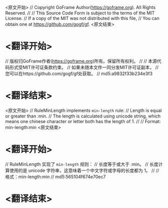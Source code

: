 
<原文开始>
// Copyright GoFrame Author(https://goframe.org). All Rights Reserved.
//
// This Source Code Form is subject to the terms of the MIT License.
// If a copy of the MIT was not distributed with this file,
// You can obtain one at https://github.com/gogf/gf.
<原文结束>

# <翻译开始>
// 版权归GoFrame作者(https://goframe.org)所有。保留所有权利。
//
// 本源代码形式受MIT许可证条款约束。
// 如果未随本文件一同分发MIT许可证副本，
// 您可以在https://github.com/gogf/gf处获取。
// md5:a9832f33b234e3f3
# <翻译结束>


<原文开始>
// RuleMinLength implements `min-length` rule:
// Length is equal or greater than :min.
// The length is calculated using unicode string, which means one chinese character or letter both has the length of 1.
//
// Format: min-length:min
<原文结束>

# <翻译开始>
// RuleMinLength 实现了 `min-length` 规则：
// 长度等于或大于 :min。
// 长度计算使用的是 unicode 字符串，这意味着一个中文字符或字母的长度都为 1。
//
// 格式：min-length:min
// md5:565104f674e70ec7
# <翻译结束>

